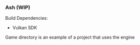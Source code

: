 ### Ash (WIP)

Build Dependencies:
- Vulkan SDK

Game directory is an example of a project that uses the engine
